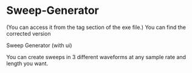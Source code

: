 # Sweep-Generator
(You can access it from the tag section of the exe file.)
You can find the corrected version

Sweep Generator (with ui)


You can create sweeps in 3 different waveforms at any sample rate and length you want.

